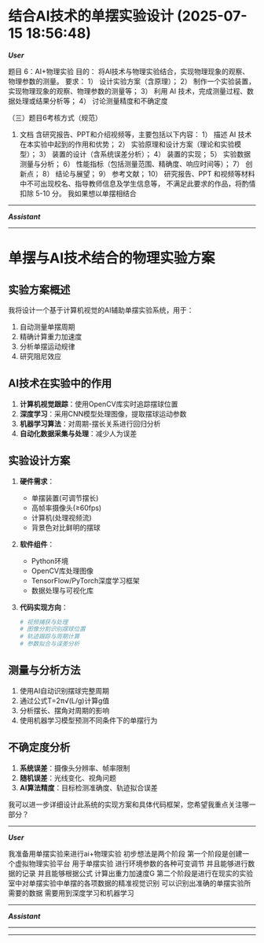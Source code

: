 <!-- Generated by SpecStory -->

# 结合AI技术的单摆实验设计 (2025-07-15 18:56:48)

_**User**_

题目 6：AI+物理实验
目的：
将AI技术与物理实验结合，实现物理现象的观察、物理参数的测量。
要求：
1） 设计实验方案（含原理）；
2） 制作一个实验装置，实现物理现象的观察、物理参数的测量等；
3） 利用 AI 技术，完成测量过程、数据处理或结果分析等；
4） 讨论测量精度和不确定度

（三）题目6考核方式（规范）
1. 文档
含研究报告、PPT和介绍视频等，主要包括以下内容：
1） 描述 AI 技术在本实验中起到的作用和优势；
2） 实验原理和设计方案（理论和实验模型）；
3） 装置的设计（含系统误差分析）；
4） 装置的实现；
5） 实验数据测量与分析；
6） 性能指标（包括测量范围、精确度、响应时间等）；
7） 创新点；
8） 结论与展望；
9） 参考文献；
10） 研究报告、PPT 和视频等材料中不可出现校名、指导教师信息及学生信息等，
不满足此要求的作品，将酌情扣除 5-10 分。
我如果想以单摆相结合 

---

_**Assistant**_



---

# 单摆与AI技术结合的物理实验方案

## 实验方案概述

我将设计一个基于计算机视觉的AI辅助单摆实验系统，用于：
1. 自动测量单摆周期
2. 精确计算重力加速度
3. 分析单摆运动规律
4. 研究阻尼效应

## AI技术在实验中的作用

1. **计算机视觉跟踪**：使用OpenCV库实时追踪摆球位置
2. **深度学习**：采用CNN模型处理图像，提取摆球运动参数
3. **机器学习算法**：对周期-摆长关系进行回归分析
4. **自动化数据采集与处理**：减少人为误差

## 实验设计方案

1. **硬件需求**：
   - 单摆装置(可调节摆长)
   - 高帧率摄像头(≥60fps)
   - 计算机(处理视频流)
   - 背景色对比鲜明的摆球

2. **软件组件**：
   - Python环境
   - OpenCV库处理图像
   - TensorFlow/PyTorch深度学习框架
   - 数据处理与可视化库

3. **代码实现方向**：
   ```python
   # 视频捕获与处理
   # 图像分割识别摆球位置
   # 轨迹跟踪与周期计算
   # 参数拟合与误差分析
   ```

## 测量与分析方法

1. 使用AI自动识别摆球完整周期
2. 通过公式T=2π√(L/g)计算g值
3. 分析摆长、摆角对周期的影响
4. 使用机器学习模型预测不同条件下的单摆行为

## 不确定度分析

1. **系统误差**：摄像头分辨率、帧率限制
2. **随机误差**：光线变化、视角问题
3. **AI算法精度**：目标检测准确度、轨迹拟合误差

我可以进一步详细设计此系统的实现方案和具体代码框架，您希望我重点关注哪一部分？

---

_**User**_

我准备用单摆实验来进行ai+物理实验    初步想法是两个阶段 第一个阶段是创建一个虚拟物理实验平台 用于单摆实验 进行环境参数的各种可变调节 并且能够进行数据的记录  并且能够根据公式 计算出重力加速度G
第二个阶段是进行在现实的实验室中对单摆实验中单摆的各项数据的精准视觉识别 可以识别出准确的单摆实验所需要的数据 需要用到深度学习和机器学习

---

_**Assistant**_



---



---

